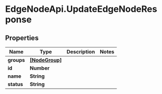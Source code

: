 # EdgeNodeApi.UpdateEdgeNodeResponse

## Properties

Name | Type | Description | Notes
------------ | ------------- | ------------- | -------------
**groups** | [**[NodeGroup]**](NodeGroup.md) |  | 
**id** | **Number** |  | 
**name** | **String** |  | 
**status** | **String** |  | 



